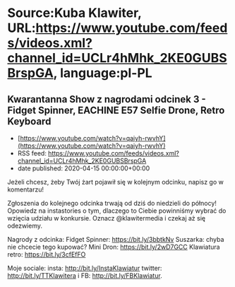 # Source:Kuba Klawiter, URL:https://www.youtube.com/feeds/videos.xml?channel_id=UCLr4hMhk_2KE0GUBSBrspGA, language:pl-PL

## Kwarantanna Show z nagrodami odcinek 3 - Fidget Spinner, EACHINE E57 Selfie Drone, Retro Keyboard
 - [https://www.youtube.com/watch?v=qaiyh-rwvhY](https://www.youtube.com/watch?v=qaiyh-rwvhY)
 - RSS feed: https://www.youtube.com/feeds/videos.xml?channel_id=UCLr4hMhk_2KE0GUBSBrspGA
 - date published: 2020-04-15 00:00:00+00:00

Jeżeli chcesz, żeby Twój żart pojawił się w kolejnym odcinku, napisz go w komentarzu!

Zgłoszenia do kolejnego odcinka trwają od dziś do niedzieli do północy! Opowiedz na instastories o tym, dlaczego to Ciebie powinniśmy wybrać do wzięcia udziału w konkursie. Oznacz @klawitermedia i czekaj aż się odezwiemy.

Nagrody z odcinka:
Fidget Spinner: https://bit.ly/3bbtkNv
Suszarka: chyba nie chcecie tego kupować?
Mini Dron: https://bit.ly/2wD7GCC
Klawiatura retro: https://bit.ly/3cfEfFO

Moje sociale: insta: http://bit.ly/InstaKlawiatur twitter: http://bit.ly/TTKlawitera i FB: http://bit.ly/FBKlawiatur.

